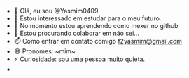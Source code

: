 - 👋 Olá, eu sou @Yasmim0409.
- 👀 Estou interessado em estudar para o meu futuro.
- 🌱 No momento estou aprendendo como mexer no github
- 💞️ Estou procurando colaborar em não sei...
- 📫 Como entrar em contato comigo f2yasmim@gmail.com 
- 😄 Pronomes: ~mim~
- ⚡ Curiosidade: sou uma pessoa muito quieta. 
-

<!---
Yasmim0409/Yasmim0409 is a ✨ special ✨ repository because its `README.md` (this file) appears on your GitHub profile.
You can click the Preview link to take a look at your changes.
--->
